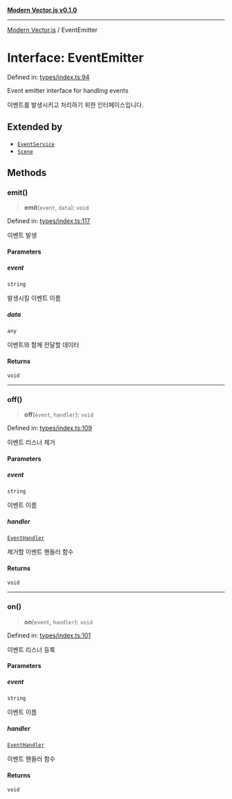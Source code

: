 [**Modern Vector.js v0.1.0**](../README.md)

***

[Modern Vector.js](../README.md) / EventEmitter

# Interface: EventEmitter

Defined in: [types/index.ts:94](https://github.com/miridih-jwpark02/modern-vector.js/blob/58855110338ab7f20b2d2c6d39daa31fbf837bc1/src/core/types/index.ts#L94)

Event emitter interface for handling events

이벤트를 발생시키고 처리하기 위한 인터페이스입니다.

## Extended by

- [`EventService`](EventService.md)
- [`Scene`](Scene.md)

## Methods

### emit()

> **emit**(`event`, `data`): `void`

Defined in: [types/index.ts:117](https://github.com/miridih-jwpark02/modern-vector.js/blob/58855110338ab7f20b2d2c6d39daa31fbf837bc1/src/core/types/index.ts#L117)

이벤트 발생

#### Parameters

##### event

`string`

발생시킬 이벤트 이름

##### data

`any`

이벤트와 함께 전달할 데이터

#### Returns

`void`

***

### off()

> **off**(`event`, `handler`): `void`

Defined in: [types/index.ts:109](https://github.com/miridih-jwpark02/modern-vector.js/blob/58855110338ab7f20b2d2c6d39daa31fbf837bc1/src/core/types/index.ts#L109)

이벤트 리스너 제거

#### Parameters

##### event

`string`

이벤트 이름

##### handler

[`EventHandler`](../type-aliases/EventHandler.md)

제거할 이벤트 핸들러 함수

#### Returns

`void`

***

### on()

> **on**(`event`, `handler`): `void`

Defined in: [types/index.ts:101](https://github.com/miridih-jwpark02/modern-vector.js/blob/58855110338ab7f20b2d2c6d39daa31fbf837bc1/src/core/types/index.ts#L101)

이벤트 리스너 등록

#### Parameters

##### event

`string`

이벤트 이름

##### handler

[`EventHandler`](../type-aliases/EventHandler.md)

이벤트 핸들러 함수

#### Returns

`void`
